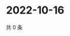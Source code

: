 # 2022-10-16

共 0 条

<!-- BEGIN WEIBO -->
<!-- 最后更新时间 Sun Oct 16 2022 16:24:40 GMT+0800 (China Standard Time) -->

<!-- END WEIBO -->
